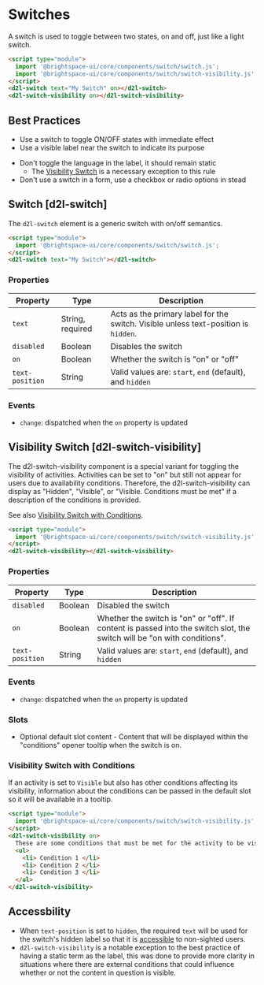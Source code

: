 # Switches

A switch is used to toggle between two states, on and off, just like a light switch.

<!-- docs: demo -->
```html
<script type="module">
  import '@brightspace-ui/core/components/switch/switch.js';
  import '@brightspace-ui/core/components/switch/switch-visibility.js';
</script>
<d2l-switch text="My Switch" on></d2l-switch>
<d2l-switch-visibility on></d2l-switch-visibility>
```

## Best Practices

<!-- docs: start best practices -->
<!-- docs: start dos -->
* Use a switch to toggle ON/OFF states with immediate effect
* Use a visible label near the switch to indicate its purpose
<!-- docs: end dos -->

<!-- docs: start donts -->
* Don't toggle the language in the label, it should remain static
  * The [Visibility Switch](#d2l-switch-visibility) is a necessary exception to this rule
* Don't use a switch in a form, use a checkbox or radio options in stead
<!-- docs: end donts -->
<!-- docs: end best practices -->

## Switch [d2l-switch]
The `d2l-switch` element is a generic switch with on/off semantics.

<!-- docs: demo code properties name:d2l-switch autoSize:false size:small -->
```html
<script type="module">
  import '@brightspace-ui/core/components/switch/switch.js';
</script>
<d2l-switch text="My Switch"></d2l-switch>
```

<!-- docs: start hidden content -->
### Properties

| Property | Type | Description |
|---|---|---|
| `text` | String, required | Acts as the primary label for the switch. Visible unless text-position is `hidden`. |
| `disabled` | Boolean | Disables the switch |
| `on` | Boolean | Whether the switch is "on" or "off" |
| `text-position` | String | Valid values are: `start`, `end` (default), and `hidden` |
### Events

- `change`: dispatched when the `on` property is updated
<!-- docs: end hidden content -->

## Visibility Switch [d2l-switch-visibility]

The d2l-switch-visibility component is a special variant for toggling the visibility of activities. Activities can be set to "on" but still not appear for users due to availability conditions. Therefore, the d2l-switch-visibility can display as "Hidden", "Visible", or "Visible. Conditions must be met" if a description of the conditions is provided.

See also [Visibility Switch with Conditions](https://daylight.d2l.dev/components/switch/#visibility-switch-with-conditions).

<!-- docs: demo code properties name:d2l-switch-visibility autoSize:false size:small -->
```html
<script type="module">
  import '@brightspace-ui/core/components/switch/switch-visibility.js';
</script>
<d2l-switch-visibility></d2l-switch-visibility>
```

<!-- docs: start hidden content -->
### Properties

| Property | Type | Description |
|---|---|---|
| `disabled` | Boolean | Disabled the switch |
| `on` | Boolean | Whether the switch is "on" or "off". If content is passed into the switch slot, the switch will be "on with conditions". |
| `text-position` | String | Valid values are: `start`, `end` (default), and `hidden` |

### Events

- `change`: dispatched when the `on` property is updated

### Slots

- Optional default slot content - Content that will be displayed within the "conditions" opener tooltip when the switch is on.

<!-- docs: end hidden content -->

### Visibility Switch with Conditions
If an activity is set to `Visible` but also has other conditions affecting its visibility, information about the conditions can be passed in the default slot so it will be available in a tooltip.

<!-- docs: demo code autoSize:false size:large -->
```html
<script type="module">
  import '@brightspace-ui/core/components/switch/switch-visibility.js';
</script>
<d2l-switch-visibility on>
  These are some conditions that must be met for the activity to be visible.
  <ul>
    <li> Condition 1 </li>
    <li> Condition 2 </li>
    <li> Condition 3 </li>
  </ul>
</d2l-switch-visibility>
```

## Accessbility

- When `text-position` is set to `hidden`, the required `text` will be used for the switch's hidden label so that it is [accessible](https://www.w3.org/WAI/WCAG22/quickref/#name-role-value) to non-sighted users.
- `d2l-switch-visibility` is a notable exception to the best practice of having a static term as the label, this was done to provide more clarity in situations where there are external conditions that could influence whether or not the content in question is visible.
